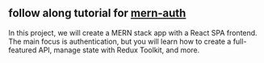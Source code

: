 ## follow along tutorial for [mern-auth](https://www.youtube.com/watch?v=R4AhvYORZRY&t=202s) 

In this project, we will create a MERN stack app with a React SPA frontend. The main focus is authentication, but you will learn how to create a full-featured API, manage state with Redux Toolkit, and more.